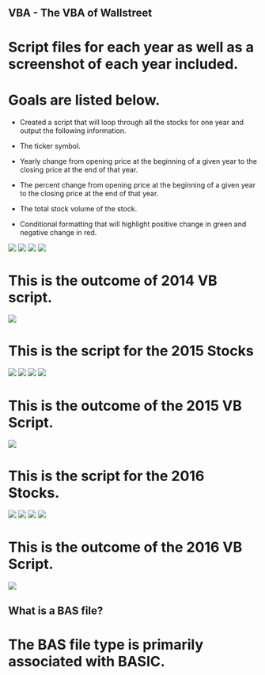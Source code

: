 ## VBA  - The VBA of Wallstreet


# Script files for each year as well as a screenshot of each year included.
# Goals are listed below.

   * Created a script that will loop through all the stocks for one year and output the following information.

  * The ticker symbol.

  * Yearly change from opening price at the beginning of a given year to the closing price at the end of that year.

  * The percent change from opening price at the beginning of a given year to the closing price at the end of that year.

  * The total stock volume of the stock.

   * Conditional formatting that will highlight positive change in green and negative change in red.

![](VisualBasicIMG/2014VisualBasic-1.jpg)
![](VisualBasicIMG/2014VisualBasic-2.jpg)
![](VisualBasicIMG/2014VisualBasic-3.jpg)
![](VisualBasicIMG/2014VisualBasic-4.jpg)
# This is the outcome of 2014 VB script.
![](images/2014.PNG)
# This is the script for the 2015 Stocks
![](VisualBasicIMG/2015VisualBasic-1.jpg)
![](VisualBasicIMG/2015VisualBasic-2.jpg)
![](VisualBasicIMG/2015VisualBasic-3.jpg)
![](VisualBasicIMG/2015VisualBasic-4.jpg)
# This is the outcome of the 2015 VB Script.
![](images/2015.PNG)
# This is the script for the 2016 Stocks. 
![](VisualBasicIMG/2016VisualBasic-1.jpg)
![](VisualBasicIMG/2016VisualBasic-2.jpg)
![](VisualBasicIMG/2016VisualBasic-3.jpg)
![](VisualBasicIMG/2016VisualBasic-4.jpg)
# This is the outcome of the 2016 VB Script.
![](images/2016.PNG)

## What is a BAS file?
# The BAS file type is primarily associated with BASIC. 






